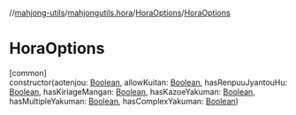 //[mahjong-utils](../../../index.md)/[mahjongutils.hora](../index.md)/[HoraOptions](index.md)/[HoraOptions](-hora-options.md)

# HoraOptions

[common]\
constructor(aotenjou: [Boolean](https://kotlinlang.org/api/latest/jvm/stdlib/kotlin/-boolean/index.html), allowKuitan: [Boolean](https://kotlinlang.org/api/latest/jvm/stdlib/kotlin/-boolean/index.html), hasRenpuuJyantouHu: [Boolean](https://kotlinlang.org/api/latest/jvm/stdlib/kotlin/-boolean/index.html), hasKiriageMangan: [Boolean](https://kotlinlang.org/api/latest/jvm/stdlib/kotlin/-boolean/index.html), hasKazoeYakuman: [Boolean](https://kotlinlang.org/api/latest/jvm/stdlib/kotlin/-boolean/index.html), hasMultipleYakuman: [Boolean](https://kotlinlang.org/api/latest/jvm/stdlib/kotlin/-boolean/index.html), hasComplexYakuman: [Boolean](https://kotlinlang.org/api/latest/jvm/stdlib/kotlin/-boolean/index.html))
